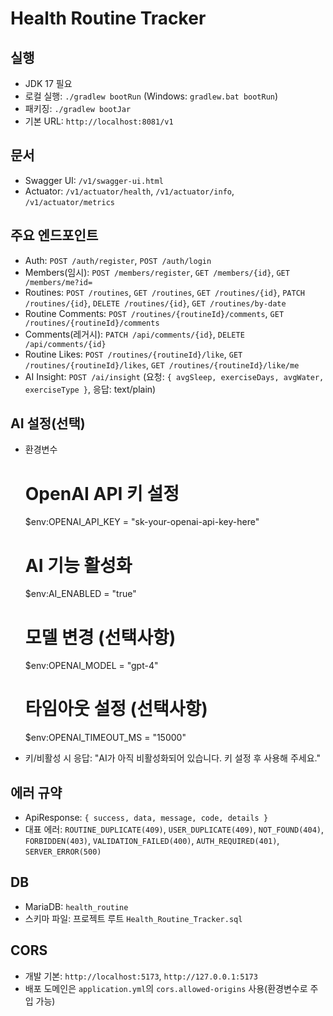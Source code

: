 # Health Routine Tracker

## 실행
- JDK 17 필요
- 로컬 실행: `./gradlew bootRun` (Windows: `gradlew.bat bootRun`)
- 패키징: `./gradlew bootJar`
- 기본 URL: `http://localhost:8081/v1`

## 문서
- Swagger UI: `/v1/swagger-ui.html`
- Actuator: `/v1/actuator/health`, `/v1/actuator/info`, `/v1/actuator/metrics`

## 주요 엔드포인트
- Auth: `POST /auth/register`, `POST /auth/login`
- Members(임시): `POST /members/register`, `GET /members/{id}`, `GET /members/me?id=`
- Routines: `POST /routines`, `GET /routines`, `GET /routines/{id}`, `PATCH /routines/{id}`, `DELETE /routines/{id}`, `GET /routines/by-date`
- Routine Comments: `POST /routines/{routineId}/comments`, `GET /routines/{routineId}/comments`
- Comments(레거시): `PATCH /api/comments/{id}`, `DELETE /api/comments/{id}`
- Routine Likes: `POST /routines/{routineId}/like`, `GET /routines/{routineId}/likes`, `GET /routines/{routineId}/like/me`
- AI Insight: `POST /ai/insight` (요청: `{ avgSleep, exerciseDays, avgWater, exerciseType }`, 응답: text/plain)

## AI 설정(선택)
- 환경변수
  # OpenAI API 키 설정
  $env:OPENAI_API_KEY = "sk-your-openai-api-key-here"

  # AI 기능 활성화
  $env:AI_ENABLED = "true"

  # 모델 변경 (선택사항)
  $env:OPENAI_MODEL = "gpt-4"

  # 타임아웃 설정 (선택사항)
  $env:OPENAI_TIMEOUT_MS = "15000"
- 키/비활성 시 응답: "AI가 아직 비활성화되어 있습니다. 키 설정 후 사용해 주세요."

## 에러 규약
- ApiResponse: `{ success, data, message, code, details }`
- 대표 에러: `ROUTINE_DUPLICATE(409)`, `USER_DUPLICATE(409)`, `NOT_FOUND(404)`, `FORBIDDEN(403)`, `VALIDATION_FAILED(400)`, `AUTH_REQUIRED(401)`, `SERVER_ERROR(500)`

## DB
- MariaDB: `health_routine`
- 스키마 파일: 프로젝트 루트 `Health_Routine_Tracker.sql`

## CORS
- 개발 기본: `http://localhost:5173`, `http://127.0.0.1:5173`
- 배포 도메인은 `application.yml`의 `cors.allowed-origins` 사용(환경변수로 주입 가능)

